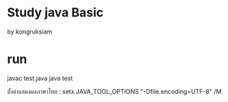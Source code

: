 # Study java Basic 
by kongruksiam

# run
javac test.java
java test

ตั้งค่าแสดงผลภาษาไทย :
setx JAVA_TOOL_OPTIONS "-Dfile.encoding=UTF-8" /M
